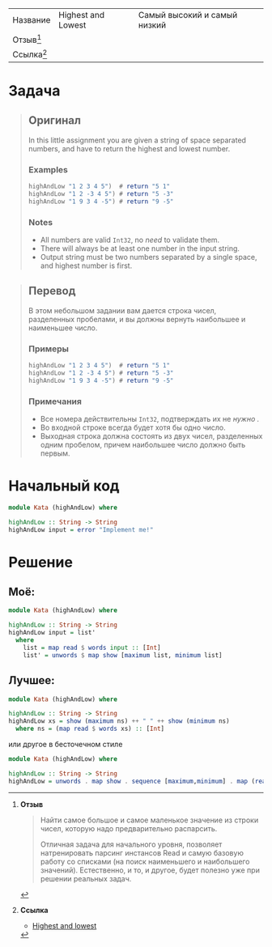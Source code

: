 |                 |                    |                              |
| --------------- | ------------------ | ---------------------------- |
| Название        | Highest and Lowest | Самый высокий и самый низкий |
| Отзыв[^отзыв]   |                    |                              |
| Ссылка[^ссылка] |                    |                              |

# Задача

> ## Оригинал
> In this little assignment you are given a string of space separated numbers, and have to return the highest and lowest number.
> 
> ### Examples
> 
> ```haskell
> highAndLow "1 2 3 4 5")  # return "5 1"
> highAndLow "1 2 -3 4 5") # return "5 -3"
> highAndLow "1 9 3 4 -5") # return "9 -5"
> ```
> 
> ### Notes
> 
> - All numbers are valid `Int32`, no _need_ to validate them.
> - There will always be at least one number in the input string.
> - Output string must be two numbers separated by a single space, and highest number is first.

> ## Перевод
> В этом небольшом задании вам дается строка чисел, разделенных пробелами, и вы должны вернуть наибольшее и наименьшее число.
> 
> ### Примеры
> 
> ```haskell
> highAndLow "1 2 3 4 5")  # return "5 1"
> highAndLow "1 2 -3 4 5") # return "5 -3"
> highAndLow "1 9 3 4 -5") # return "9 -5"
> ```
> 
> ### Примечания
> 
> - Все номера действительны `Int32`, подтверждать их не _нужно ._
> - Во входной строке всегда будет хотя бы одно число.
> - Выходная строка должна состоять из двух чисел, разделенных одним пробелом, причем наибольшее число должно быть первым.

# Начальный код

```haskell
module Kata (highAndLow) where

highAndLow :: String -> String
highAndLow input = error "Implement me!"
```

# Решение

## Моё:

```haskell
module Kata (highAndLow) where

highAndLow :: String -> String
highAndLow input = list'
  where
    list = map read $ words input :: [Int]
    list' = unwords $ map show [maximum list, minimum list]
```

## Лучшее:

```haskell
module Kata (highAndLow) where

highAndLow :: String -> String
highAndLow xs = show (maximum ns) ++ " " ++ show (minimum ns)
  where ns = (map read $ words xs) :: [Int]
```

или другое в бесточечном стиле

```haskell
module Kata (highAndLow) where

highAndLow :: String -> String
highAndLow = unwords . map show . sequence [maximum,minimum] . map (read ::String->Int) . words
```

[^отзыв]:**Отзыв**
	> Найти самое большое и самое маленькое значение из строки чисел, которую надо предварительно распарсить.
	> 
	> Отличная задача для начального уровня, позволяет натренировать парсинг инстансов Read и самую базовую работу со списками (на поиск наименьшего и наибольшего значений). Естественно, и то, и другое, будет полезно уже при решении реальных задач.

[^ссылка]: **Ссылка**
	- [Highest and lowest](https://www.codewars.com/kata/highest-and-lowest)
